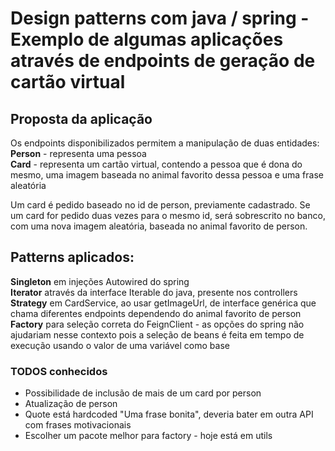 # Design patterns com java / spring - Exemplo de algumas aplicações através de endpoints de geração de cartão virtual

## Proposta da aplicação
Os endpoints disponibilizados permitem a manipulação de duas entidades:  
**Person** - representa uma pessoa  
**Card** - representa um cartão virtual, contendo a pessoa que é dona do mesmo, uma imagem baseada no animal favorito dessa pessoa e uma frase aleatória

Um card é pedido baseado no id de person, previamente cadastrado. Se um card for pedido duas vezes para o mesmo id, será sobrescrito no banco, com uma nova imagem aleatória, baseada no animal favorito de person.

## Patterns aplicados:

**Singleton** em injeções Autowired do spring  
**Iterator** através da interface Iterable do java, presente nos controllers
**Strategy** em CardService, ao usar getImageUrl, de interface genérica que chama diferentes endpoints dependendo do animal favorito de person
**Factory** para seleção correta do FeignClient - as opções do spring não ajudariam nesse contexto pois a seleção de beans é feita em tempo de execução usando o valor de uma variável como base   


### TODOS conhecidos
- Possibilidade de inclusão de mais de um card por person
- Atualização de person
- Quote está hardcoded "Uma frase bonita", deveria bater em outra API com frases motivacionais
- Escolher um pacote melhor para factory - hoje está em utils